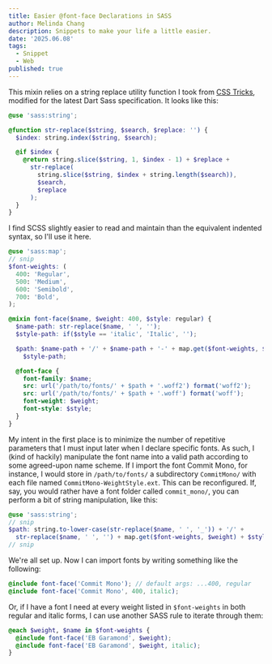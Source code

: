 ```yaml
---
title: Easier @font-face Declarations in SASS
author: Melinda Chang
description: Snippets to make your life a little easier.
date: '2025.06.08'
tags:
  - Snippet
  - Web
published: true
---
```


This mixin relies on a string replace utility function I took from
[CSS
Tricks](https://css-tricks.com/snippets/sass/str-replace-function/),
modified for the latest Dart Sass specification. It looks like this:

```scss
@use 'sass:string';

@function str-replace($string, $search, $replace: '') {
  $index: string.index($string, $search);

  @if $index {
    @return string.slice($string, 1, $index - 1) + $replace +
      str-replace(
        string.slice($string, $index + string.length($search)),
        $search,
        $replace
      );
  }
}
```

I find SCSS slightly easier to read and maintain than the equivalent
indented syntax, so I'll use it here.

```scss
@use 'sass:map';
// snip
$font-weights: (
  400: 'Regular',
  500: 'Medium',
  600: 'Semibold',
  700: 'Bold',
);

@mixin font-face($name, $weight: 400, $style: regular) {
  $name-path: str-replace($name, ' ', '');
  $style-path: if($style == 'italic', 'Italic', '');

  $path: $name-path + '/' + $name-path + '-' + map.get($font-weights, $weight) +
    $style-path;

  @font-face {
    font-family: $name;
    src: url('/path/to/fonts/' + $path + '.woff2') format('woff2');
    src: url('/path/to/fonts/' + $path + '.woff') format('woff');
    font-weight: $weight;
    font-style: $style;
  }
}
```

My intent in the first place is to minimize the number of repetitive
parameters that I must input later when I declare specific fonts. As
such, I (kind of hackily) manipulate the font name into a valid path
according to some agreed-upon name scheme. If I import the font Commit
Mono, for instance, I would store in `/path/to/fonts/` a subdirectory
`CommitMono/` with each file named `CommitMono-WeightStyle.ext`. This
can be reconfigured. If, say, you would rather have a font folder
called `commit_mono/`, you can perform a bit of string manipulation,
like this:

```scss
@use 'sass:string';
// snip
$path: string.to-lower-case(str-replace($name, ' ', '_')) + '/' +
  str-replace($name, ' ', '') + map.get($font-weights, $weight) + $style-path;
// snip
```

We're all set up. Now I can import fonts by writing something like the
following:

```scss
@include font-face('Commit Mono'); // default args: ...400, regular
@include font-face('Commit Mono', 400, italic);
```

Or, if I have a font I need at every weight listed in `$font-weights`
in both regular and italic forms, I can use another SASS rule to
iterate through them:

```scss
@each $weight, $name in $font-weights {
  @include font-face('EB Garamond', $weight);
  @include font-face('EB Garamond', $weight, italic);
}
```
